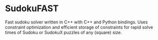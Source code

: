 # SudokuFAST
Fast sudoku solver written in C++ with C++ and Python bindings. Uses constraint optimization and efficient storage of constraints for rapid solve times of Sudoku or SudokuX puzzles of any (square) size.
